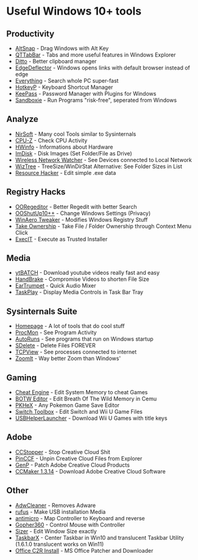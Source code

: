 # Useful Windows 10+ tools

## Productivity
 - [AltSnap](https://github.com/RamonUnch/AltSnap/releases/latest) - Drag Windows with Alt Key
 - [QTTabBar](http://qttabbar.wikidot.com/) - Tabs and more useful features in Windows Explorer
 - [Ditto](https://ditto-cp.sourceforge.io/) - Better clipboard manager
 - [EdgeDeflector](https://github.com/da2x/EdgeDeflector) - Windows opens links with default browser instead of edge
 - [Everything](https://www.voidtools.com/) - Search whole PC super-fast
 - [HotkeyP](http://petr.lastovicka.sweb.cz/others.html) - Keyboard Shortcut Manager
 - [KeePass](https://keepass.info/download.html) - Password Manager with Plugins for Windows
 - [Sandboxie](https://github.com/sandboxie-plus/Sandboxie/releases/latest) - Run Programs "risk-free", seperated from Windows

## Analyze
 - [NirSoft](https://www.nirsoft.net/) - Many cool Tools similar to Sysinternals
 - [CPU-Z](https://www.cpuid.com) - Check CPU Activity
 - [HWinfo](https://www.hwinfo.com/download/) - Informations about Hardware
 - [ImDisk](https://sourceforge.net/projects/imdisk-toolkit/) - Disk Images (Set Folder/File as Drive)
 - [Wireless Network Watcher](https://www.nirsoft.net/utils/wireless_network_watcher.html) - See Devices connected to Local Network
 - [WizTree](https://diskanalyzer.com/download) - TreeSize/WinDirStat Alternative: See Folder Sizes in List
 - [Resource Hacker](http://www.angusj.com/resourcehacker/resource_hacker.zip) - Edit simple .exe data

## Registry Hacks
 - [OORegeditor](https://www.oo-software.com/de/ooregeditor) - Better Regedit with better Search
 - [OOShutUp10++](https://dl5.oo-software.com/files/ooshutup10/OOSU10.exe) - Change Windows Settings (Privacy)
 - [WinAero Tweaker](https://winaero.com/downloads/winaerotweaker.zip) - Modifies Windows Registry Stuff
 - [Take Ownership](https://github.com/eppic/tools/tree/master/bin/Take_Ownership) - Take File / Folder Ownership through Context Menu Click
 - [ExecIT](https://winaero.com/download-execti-run-as-trustedinstaller/) - Execute as Trusted Installer

## Media
 - [ytBATCH](https://github.com/eppic/ytBATCH/releases/latest) - Download youtube videos really fast and easy
 - [HandBrake](https://handbrake.fr/downloads.php) - Compromise Videos to shorten File Size
 - [EarTrumpet](https://eartrumpet.app/) - Quick Audio Mixer
 - [TaskPlay](https://github.com/evilpro/Taskplay/releases/latest) - Display Media Controls in Task Bar Tray

## Sysinternals Suite
 - [Homepage](https://docs.microsoft.com/de-de/sysinternals/) - A lot of tools that do cool stuff
 - [ProcMon](https://download.sysinternals.com/files/ProcessMonitor.zip) - See Program Activity
 - [AutoRuns](https://download.sysinternals.com/files/Autoruns.zip) - See programs that run on Windows startup
 - [SDelete](https://download.sysinternals.com/files/SDelete.zip) - Delete Files FOREVER
 - [TCPView](https://download.sysinternals.com/files/TCPView.zip) - See processes connected to internet
 - [ZoomIt](https://download.sysinternals.com/files/ZoomIt.zip) - Way better Zoom than Windows'

## Gaming
 - [Cheat Engine](https://www.cheatengine.org/) - Edit System Memory to cheat Games
 - [BOTW Editor]() - Edit Breath Of The Wild Memory in Cemu
 - [PKHeX](https://github.com/kwsch/PKHeX/releases/latest) - Any Pokemon Game Save Editor
 - [Switch Toolbox](https://github.com/KillzXGaming/Switch-Toolbox/releases/latest) - Edit Switch and Wii U Game Files
 - [USBHelperLauncher](https://github.com/FailedShack/USBHelperLauncher/releases/latest) - Download Wii U Games with title keys

## Adobe
 - [CCStopper](https://github.com/E-Soda/CCStopper/releases/latest) - Stop Creative Cloud Shit
 - [PinCCF](https://helpx.adobe.com/content/dam/help/en/creative-cloud/kb/remove-cc-files-folder/jcr_content/main-pars/download_section_1160112894/download-1/PinCCF.zip) - Unpin Creative Cloud Files from Explorer
 - [GenP](https://www.reddit.com/r/GenP/) - Patch Adobe Creative Cloud Products
 - [CCMaker 1.3.14]() - Download Adobe Creative Cloud Software

## Other
 - [AdwCleaner](https://downloads.malwarebytes.com/file/adwcleaner) - Removes Adware
 - [rufus](https://github.com/pbatard/rufus/releases/latest) - Make USB installation Media
 - [antimicro](https://github.com/AntiMicro/antimicro/releases/latest) - Map Controller to Keyboard and reverse
 - [Gopher360](https://github.com/Tylemagne/Gopher360/releases/latest) - Control Mouse with Controller
 - [Sizer](http://www.brianapps.net/sizer/) - Edit Window Size exactly
 - [TaskbarX](https://github.com/ChrisAnd1998/TaskbarX/releases/latest) - Center Taskbar in Win10 and translucent Taskbar Utility (1.6.1.0 translucent works on Win11)
 - [Office C2R Install]() - MS Office Patcher and Downloader